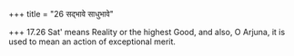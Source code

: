 +++
title = "26 सद्भावे साधुभावे"

+++
17.26 Sat' means Reality or the highest Good, and also, O Arjuna, it is
used to mean an action of exceptional merit.
